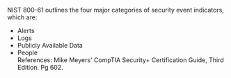 NIST 800-61 outlines the four major categories of security event indicators, which are:

- Alerts
- Logs
- Publicly Available Data
- People
\
References:
Mike Meyers' CompTIA Security+ Certification Guide, Third Edition. Pg 602.
